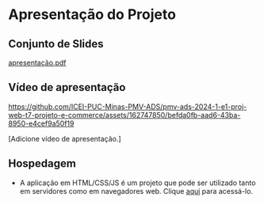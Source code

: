 # Apresentação do Projeto

## Conjunto de Slides
[apresentação.pdf](https://github.com/user-attachments/files/15934875/apresentacao.pdf)


## Vídeo de apresentação


https://github.com/ICEI-PUC-Minas-PMV-ADS/pmv-ads-2024-1-e1-proj-web-t7-projeto-e-commerce/assets/162747850/befda0fb-aad6-43ba-8950-e4cef9a50f19


[Adicione vídeo de apresentação.]

## Hospedagem

* A aplicação em HTML/CSS/JS é um projeto que pode ser utilizado tanto em servidores como em navegadores web. Clique <a href="https://icei-puc-minas-pmv-ads.github.io/pmv-ads-2024-1-e1-proj-web-t7-projeto-e-commerce/codigo-fonte/home.html">aqui</a> para acessá-lo. 
